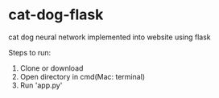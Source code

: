 # cat-dog-flask
cat dog neural network implemented into website using flask

Steps to run:
1. Clone or download 
2. Open directory in cmd(Mac: terminal)
3. Run 'app.py'
